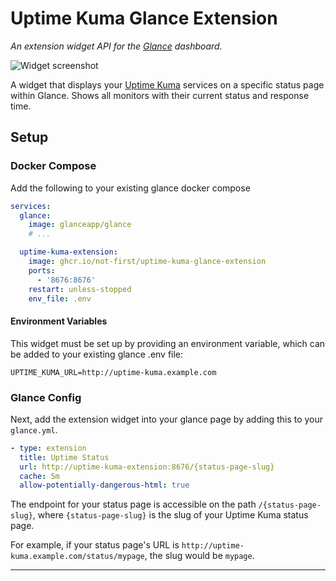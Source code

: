 # Uptime Kuma Glance Extension
_An extension widget API for the [Glance](https://github.com/glanceapp/glance) dashboard._

![Widget screenshot](https://github.com/user-attachments/assets/21cbbf7b-bc1b-4643-bcd1-c1db1fe55248)

A widget that displays your [Uptime Kuma](https://github.com/louislam/uptime-kuma) services on a specific status page within Glance. Shows all monitors with their current status and response time.

## Setup
### Docker Compose
Add the following to your existing glance docker compose
```yml
services:
  glance:
    image: glanceapp/glance
    # ...

  uptime-kuma-extension:
    image: ghcr.io/not-first/uptime-kuma-glance-extension
    ports:
      - '8676:8676'
    restart: unless-stopped
    env_file: .env
```
#### Environment Variables
This widget must be set up by providing an environment variable, which can be added to your existing glance .env file:
```env
UPTIME_KUMA_URL=http://uptime-kuma.example.com
```

### Glance Config
Next, add the extension widget into your glance page by adding this to your `glance.yml`.
```yml
- type: extension
  title: Uptime Status
  url: http://uptime-kuma-extension:8676/{status-page-slug}
  cache: 5m
  allow-potentially-dangerous-html: true
```
The endpoint for your status page is accessible on the path `/{status-page-slug}`, where `{status-page-slug}` is the slug of your Uptime Kuma status page.

For example, if your status page's URL is `http://uptime-kuma.example.com/status/mypage`, the slug would be `mypage`.

---
